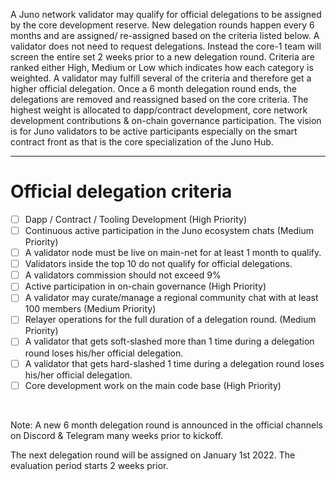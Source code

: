 A Juno network validator may qualify for official delegations to be assigned by the core development reserve. New delegation rounds happen every 6 months and are assigned/ re-assigned based on the criteria listed below. A validator does not need to request delegations. Instead the core-1 team will screen the entire set 2 weeks prior to a new delegation round. Criteria are ranked either High, Medium or Low which indicates how each category is weighted. A validator may fulfill several of the criteria and therefore get a higher official delegation. Once a 6 month delegation round ends, the delegations are removed and reassigned based on the core criteria. The highest weight is allocated to dapp/contract development, core network development contributions & on-chain governance participation. The vision is for Juno validators to be active participants especially on the smart contract front as that is the core specialization of the Juno Hub.

---

# Official delegation criteria

- [ ] Dapp / Contract / Tooling Development (High Priority)
- [ ] Continuous active participation in the Juno ecosystem chats (Medium Priority)
- [ ] A validator node must be live on main-net for at least 1 month to qualify.
- [ ] Validators inside the top 10 do not qualify for official delegations.
- [ ] A validators commission should not exceed 9%
- [ ] Active participation in on-chain governance (High Priority)
- [ ] A validator may curate/manage a regional community chat with at least 100 members (Medium Priority)
- [ ] Relayer operations for the full duration of a delegation round. (Medium Priority)
- [ ] A validator that gets soft-slashed more than 1 time during a delegation round loses his/her official delegation.
- [ ] A validator that gets hard-slashed 1 time during a delegation round loses his/her official delegation.
- [ ] Core development work on the main code base (High Priority)

​​

Note: A new 6 month delegation round is announced in the official channels on Discord & Telegram many weeks prior to kickoff.

The next delegation round will be assigned on January 1st 2022. The evaluation period starts 2 weeks prior.

​

​

​

​

​
